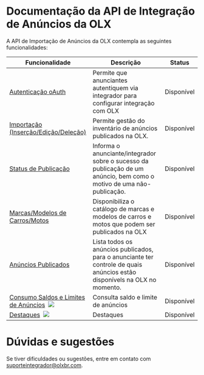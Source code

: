 # Documentação da API de Integração de Anúncios da OLX

A API de Importação de Anúncios da OLX contempla as seguintes funcionalidades:

| Funcionalidade                       | Descrição                                                                                                             | Status             |
|--------------------------------------|-----------------------------------------------------------------------------------------------------------------------|--------------------|
| [Autenticação oAuth](oauth.md)                   | Permite que anunciantes autentiquem via integrador para configurar integração com OLX                                 | Disponível            |
| [Importação (Inserção/Edição/Deleção)](import.md) | Permite gestão do inventário de anúncios publicados na OLX.                                                           | Disponível |
| [Status de Publicação](publishing_status.md)  | Informa o anunciante/integrador sobre o sucesso da publicação de um anúncio, bem como o motivo de uma não-publicação. | Disponível |
| [Marcas/Modelos de Carros/Motos](autos/car_models.md)             | Disponibiliza o catálogo de marcas e modelos de carros e motos que podem ser publicados na OLX                                | Disponível            |
| [Anúncios Publicados](published_ads.md)       | Lista todos os anúncios publicados, para o anunciante ter controle de quais anúncios estão disponívels na OLX no momento.                         | Disponível      |
| [Consumo Saldos e Limites de Anúncios](balance_ads.md)&nbsp;&nbsp;![](https://img.shields.io/static/v1?label=&message=New&color=green)     | Consulta saldo e limite de anúncios | Disponível      |
| [Destaques](destaques_ads.md)&nbsp;&nbsp;![](https://img.shields.io/static/v1?label=&message=New&color=green)     | Destaques | Disponível      |


# Dúvidas e sugestões

Se tiver dificuldades ou sugestões, entre em contato com suporteintegrador@olxbr.com.
